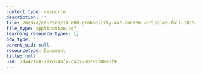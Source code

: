```yaml
---
content_type: resource
description: ''
file: /media/courses/18-600-probability-and-random-variables-fall-2019/79a42fd8297d4afaca276b7e938876f9_MIT18_600F19_lec21.pdf
file_type: application/pdf
learning_resource_types: []
ocw_type: ''
parent_uid: null
resourcetype: Document
title: null
uid: 79a42fd8-297d-4afa-ca27-6b7e938876f9
---
```


